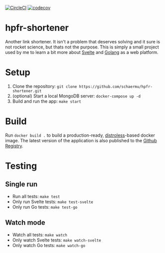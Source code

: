 [![CircleCI](https://circleci.com/gh/schaermu/hpfr-shortener/tree/main.svg?style=shield)](https://circleci.com/gh/schaermu/hpfr-shortener/tree/main)
[![codecov](https://codecov.io/gh/schaermu/hpfr-shortener/branch/main/graph/badge.svg?token=QC1WL6JQTQ)](https://codecov.io/gh/schaermu/hpfr-shortener)
# hpfr-shortener
Another link shortener. It isn't a problem that deserves solving and it sure is not rocket science, but thats not the purpose. This is simply a small project used by me to learn a bit more about [Svelte](https://svelte.dev/) and [Golang](https://go.dev/) as a web platform.

# Setup
1. Clone the repository: `git clone https://github.com/schaermu/hpfr-shortener.git`
2. (optional) Start a local MongoDB server: `docker-compose up -d`
2. Build and run the app: `make start`

# Build
Run `docker build .` to build a production-ready, [distroless](https://github.com/GoogleContainerTools/distroless)-based docker image. The latest version of the application is also published to the [Github Registry](https://github.com/schaermu/hpfr-shortener/pkgs/container/hpfr-shortener).

# Testing
## Single run
* Run all tests: `make test`
* Only run Svelte tests: `make test-svelte`
* Only run Go tests: `make test-go`

## Watch mode
* Watch all tests: `make watch`
* Only watch Svelte tests: `make watch-svelte`
* Only watch Go tests: `make watch-go`
